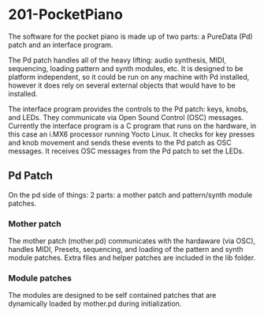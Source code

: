 # 201-PocketPiano

The software for the pocket piano is made up of two parts: a PureData (Pd) patch and an interface program. 

The Pd patch handles all of the heavy lifting: audio synthesis, MIDI, sequencing, loading pattern and synth modules, etc.  It is designed to be platform independent, so it could be run on any machine with Pd installed, however it does rely on several external objects that would have to be installed.

The interface program provides the controls to the Pd patch: keys, knobs, and LEDs. They communicate via Open Sound Control (OSC) messages. Currently the interface program is a C program that runs on the hardware, in this case an i.MX6 processor running Yocto Linux. It checks for key presses and knob movement and sends these events to the Pd patch as OSC messages. It receives OSC messages from the Pd patch to set the LEDs.

## Pd Patch 

On the pd side of things: 2 parts: a mother patch and pattern/synth module patches. 

### Mother patch 

The mother patch (mother.pd) communicates with the hardaware (via OSC), handles MIDI, Presets, sequencing, and loading of the pattern and synth module patches. Extra files and helper patches are included in the lib folder.

### Module patches 

The modules are designed to be self contained patches that are dynamically loaded by mother.pd during initialization.

